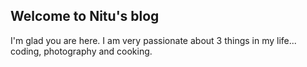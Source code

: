 ## Welcome to Nitu's blog

I'm glad you are here. I am very passionate about 3 things in my life... coding, photography and cooking.
